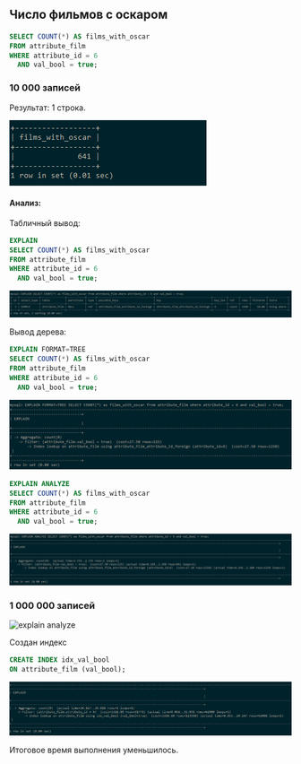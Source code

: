 ## Число фильмов с оскаром

```sql
SELECT COUNT(*) AS films_with_oscar
FROM attribute_film
WHERE attribute_id = 6
  AND val_bool = true;
```

### 10 000 записей

Результат: 1 строка.

![10 000](./images/oscar_films_count/result_10000.png)

#### Анализ:

Табличный вывод:

```sql
EXPLAIN
SELECT COUNT(*) AS films_with_oscar
FROM attribute_film
WHERE attribute_id = 6
  AND val_bool = true;
```

![explain](./images/oscar_films_count/explain_10000.png)

Вывод дерева:

```sql
EXPLAIN FORMAT=TREE
SELECT COUNT(*) AS films_with_oscar
FROM attribute_film
WHERE attribute_id = 6
  AND val_bool = true;
```

![explain tree](./images/oscar_films_count/explain_tree_10000.png)

```sql
EXPLAIN ANALYZE
SELECT COUNT(*) AS films_with_oscar
FROM attribute_film
WHERE attribute_id = 6
  AND val_bool = true;
```

![explain analyze](./images/oscar_films_count/analyze_10000.png)

### 1 000 000 записей

![explain analyze](./images/oscar_films_count/analyze_1000000.png)

Создан индекс
```sql
CREATE INDEX idx_val_bool
ON attribute_film (val_bool);
```

![explain analyze](./images/oscar_films_count/analyze_with_index.png)

Итоговое время выполнения уменьшилось.